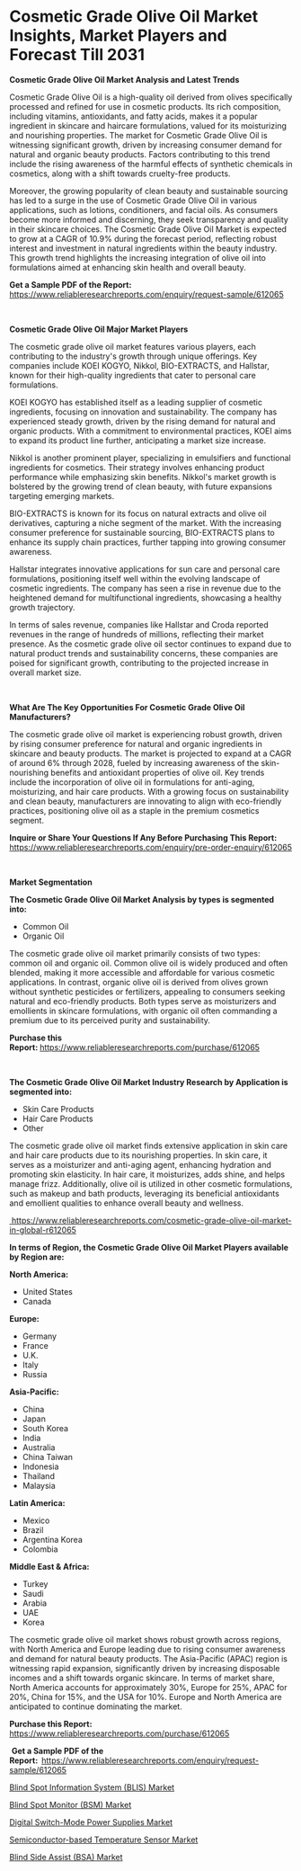 <p><h1>Cosmetic Grade Olive Oil Market Insights, Market Players and Forecast Till 2031</h1></p><p><strong>Cosmetic Grade Olive Oil Market Analysis and Latest Trends</strong></p>
<p><p>Cosmetic Grade Olive Oil is a high-quality oil derived from olives specifically processed and refined for use in cosmetic products. Its rich composition, including vitamins, antioxidants, and fatty acids, makes it a popular ingredient in skincare and haircare formulations, valued for its moisturizing and nourishing properties. The market for Cosmetic Grade Olive Oil is witnessing significant growth, driven by increasing consumer demand for natural and organic beauty products. Factors contributing to this trend include the rising awareness of the harmful effects of synthetic chemicals in cosmetics, along with a shift towards cruelty-free products.</p><p>Moreover, the growing popularity of clean beauty and sustainable sourcing has led to a surge in the use of Cosmetic Grade Olive Oil in various applications, such as lotions, conditioners, and facial oils. As consumers become more informed and discerning, they seek transparency and quality in their skincare choices. The Cosmetic Grade Olive Oil Market is expected to grow at a CAGR of 10.9% during the forecast period, reflecting robust interest and investment in natural ingredients within the beauty industry. This growth trend highlights the increasing integration of olive oil into formulations aimed at enhancing skin health and overall beauty.</p></p>
<p><strong>Get a Sample PDF of the Report:&nbsp;</strong> <a href="https://www.reliableresearchreports.com/enquiry/request-sample/612065?utm_campaign=10&utm_medium=2&utm_source=Github&utm_content=ia&utm_term=10122024&utm_id=cosmetic-grade-olive-oil">https://www.reliableresearchreports.com/enquiry/request-sample/612065</a></p>
<p>&nbsp;</p>
<p><strong>Cosmetic Grade Olive Oil Major Market Players</strong></p>
<p><p>The cosmetic grade olive oil market features various players, each contributing to the industry's growth through unique offerings. Key companies include KOEI KOGYO, Nikkol, BIO-EXTRACTS, and Hallstar, known for their high-quality ingredients that cater to personal care formulations.</p><p>KOEI KOGYO has established itself as a leading supplier of cosmetic ingredients, focusing on innovation and sustainability. The company has experienced steady growth, driven by the rising demand for natural and organic products. With a commitment to environmental practices, KOEI aims to expand its product line further, anticipating a market size increase.</p><p>Nikkol is another prominent player, specializing in emulsifiers and functional ingredients for cosmetics. Their strategy involves enhancing product performance while emphasizing skin benefits. Nikkol's market growth is bolstered by the growing trend of clean beauty, with future expansions targeting emerging markets.</p><p>BIO-EXTRACTS is known for its focus on natural extracts and olive oil derivatives, capturing a niche segment of the market. With the increasing consumer preference for sustainable sourcing, BIO-EXTRACTS plans to enhance its supply chain practices, further tapping into growing consumer awareness.</p><p>Hallstar integrates innovative applications for sun care and personal care formulations, positioning itself well within the evolving landscape of cosmetic ingredients. The company has seen a rise in revenue due to the heightened demand for multifunctional ingredients, showcasing a healthy growth trajectory.</p><p>In terms of sales revenue, companies like Hallstar and Croda reported revenues in the range of hundreds of millions, reflecting their market presence. As the cosmetic grade olive oil sector continues to expand due to natural product trends and sustainability concerns, these companies are poised for significant growth, contributing to the projected increase in overall market size.</p></p>
<p>&nbsp;</p>
<p><strong>What Are The Key Opportunities For Cosmetic Grade Olive Oil Manufacturers?</strong></p>
<p><p>The cosmetic grade olive oil market is experiencing robust growth, driven by rising consumer preference for natural and organic ingredients in skincare and beauty products. The market is projected to expand at a CAGR of around 6% through 2028, fueled by increasing awareness of the skin-nourishing benefits and antioxidant properties of olive oil. Key trends include the incorporation of olive oil in formulations for anti-aging, moisturizing, and hair care products. With a growing focus on sustainability and clean beauty, manufacturers are innovating to align with eco-friendly practices, positioning olive oil as a staple in the premium cosmetics segment.</p></p>
<p><strong>Inquire or Share Your Questions If Any Before Purchasing This Report:</strong> <a href="https://www.reliableresearchreports.com/enquiry/pre-order-enquiry/612065?utm_campaign=10&utm_medium=2&utm_source=Github&utm_content=ia&utm_term=10122024&utm_id=cosmetic-grade-olive-oil">https://www.reliableresearchreports.com/enquiry/pre-order-enquiry/612065</a></p>
<p>&nbsp;</p>
<p><strong>Market Segmentation</strong></p>
<p><strong>The Cosmetic Grade Olive Oil Market Analysis by types is segmented into:</strong></p>
<p><ul><li>Common Oil</li><li>Organic Oil</li></ul></p>
<p><p>The cosmetic grade olive oil market primarily consists of two types: common oil and organic oil. Common olive oil is widely produced and often blended, making it more accessible and affordable for various cosmetic applications. In contrast, organic olive oil is derived from olives grown without synthetic pesticides or fertilizers, appealing to consumers seeking natural and eco-friendly products. Both types serve as moisturizers and emollients in skincare formulations, with organic oil often commanding a premium due to its perceived purity and sustainability.</p></p>
<p><strong>Purchase this Report:&nbsp;</strong><a href="https://www.reliableresearchreports.com/purchase/612065?utm_campaign=10&utm_medium=2&utm_source=Github&utm_content=ia&utm_term=10122024&utm_id=cosmetic-grade-olive-oil">https://www.reliableresearchreports.com/purchase/612065</a></p>
<p>&nbsp;</p>
<p><strong>The Cosmetic Grade Olive Oil Market Industry Research by Application is segmented into:</strong></p>
<p><ul><li>Skin Care Products</li><li>Hair Care Products</li><li>Other</li></ul></p>
<p><p>The cosmetic grade olive oil market finds extensive application in skin care and hair care products due to its nourishing properties. In skin care, it serves as a moisturizer and anti-aging agent, enhancing hydration and promoting skin elasticity. In hair care, it moisturizes, adds shine, and helps manage frizz. Additionally, olive oil is utilized in other cosmetic formulations, such as makeup and bath products, leveraging its beneficial antioxidants and emollient qualities to enhance overall beauty and wellness.</p></p>
<p><a href="https://www.reliableresearchreports.com/cosmetic-grade-olive-oil-market-in-global-r612065?utm_campaign=10&utm_medium=2&utm_source=Github&utm_content=ia&utm_term=10122024&utm_id=cosmetic-grade-olive-oil">&nbsp;https://www.reliableresearchreports.com/cosmetic-grade-olive-oil-market-in-global-r612065</a></p>
<p><strong>In terms of Region, the Cosmetic Grade Olive Oil Market Players available by Region are:</strong></p>
<p>
    <p> <strong> North America: </strong>
        <ul>
            <li>United States</li>
            <li>Canada</li>
        </ul>
        </p> 
    <p> <strong> Europe: </strong>
        <ul>
            <li>Germany</li>
            <li>France</li>
            <li>U.K.</li>
            <li>Italy</li>
            <li>Russia</li>
        </ul>
        </p> 
    <p> <strong> Asia-Pacific: </strong>
        <ul>
            <li>China</li>
            <li>Japan</li>
            <li>South Korea</li>
            <li>India</li>
            <li>Australia</li>
            <li>China Taiwan</li>
            <li>Indonesia</li>
            <li>Thailand</li>
            <li>Malaysia</li>
        </ul>
        </p> 
    <p> <strong> Latin America: </strong>
        <ul>
            <li>Mexico</li>
            <li>Brazil</li>
            <li>Argentina Korea</li>
            <li>Colombia</li>
        </ul>
        </p> 
    <p> <strong> Middle East & Africa: </strong>
        <ul>
            <li>Turkey</li>
            <li>Saudi</li>
            <li>Arabia</li>
            <li>UAE</li>
            <li>Korea</li>
        </ul>
    </p>
    </p>
<p><p>The cosmetic grade olive oil market shows robust growth across regions, with North America and Europe leading due to rising consumer awareness and demand for natural beauty products. The Asia-Pacific (APAC) region is witnessing rapid expansion, significantly driven by increasing disposable incomes and a shift towards organic skincare. In terms of market share, North America accounts for approximately 30%, Europe for 25%, APAC for 20%, China for 15%, and the USA for 10%. Europe and North America are anticipated to continue dominating the market.</p></p>
<p><strong>Purchase this Report: </strong><a href="https://www.reliableresearchreports.com/purchase/612065?utm_campaign=10&utm_medium=2&utm_source=Github&utm_content=ia&utm_term=10122024&utm_id=cosmetic-grade-olive-oil">https://www.reliableresearchreports.com/purchase/612065</a></p>
<p>&nbsp;<strong>Get a Sample PDF of the Report:&nbsp;&nbsp;</strong><a href="https://www.reliableresearchreports.com/enquiry/request-sample/612065?utm_campaign=10&utm_medium=2&utm_source=Github&utm_content=ia&utm_term=10122024&utm_id=cosmetic-grade-olive-oil">https://www.reliableresearchreports.com/enquiry/request-sample/612065</a></p>
<p><strong></strong></p>
<p><p><a href="https://www.linkedin.com/pulse/blind-spot-information-system-blis-market-analysis-from-2024-2031-3plqf?utm_campaign=10&utm_medium=2&utm_source=Github&utm_content=ia&utm_term=10122024&utm_id=cosmetic-grade-olive-oil">Blind Spot Information System (BLIS) Market</a></p><p><a href="https://www.linkedin.com/pulse/comprehensive-evaluation-blind-spot-monitor-bsm-market-size-nrljf?utm_campaign=10&utm_medium=2&utm_source=Github&utm_content=ia&utm_term=10122024&utm_id=cosmetic-grade-olive-oil">Blind Spot Monitor (BSM) Market</a></p><p><a href="https://github.com/ygfu6u/Market-Research-Report-List-1/blob/main/digital-switch-mode-power-supplies-market.md?utm_campaign=10&utm_medium=2&utm_source=Github&utm_content=ia&utm_term=10122024&utm_id=cosmetic-grade-olive-oil">Digital Switch-Mode Power Supplies Market</a></p><p><a href="https://github.com/mahnoor2003/Market-Research-Report-List-6/blob/main/semiconductor-based-temperature-sensor-market.md?utm_campaign=10&utm_medium=2&utm_source=Github&utm_content=ia&utm_term=10122024&utm_id=cosmetic-grade-olive-oil">Semiconductor-based Temperature Sensor Market</a></p><p><a href="https://www.linkedin.com/pulse/blind-side-assist-bsa-market-size-global-industry-analysis-growth-8fnaf?utm_campaign=10&utm_medium=2&utm_source=Github&utm_content=ia&utm_term=10122024&utm_id=cosmetic-grade-olive-oil">Blind Side Assist (BSA) Market</a></p></p>